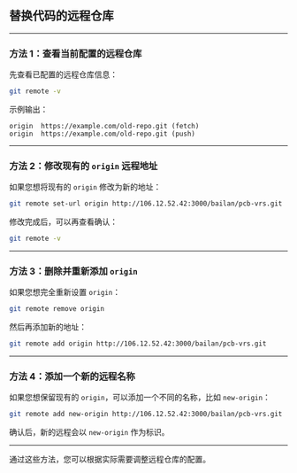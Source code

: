 ## 替换代码的远程仓库
---

### 方法 1：查看当前配置的远程仓库

先查看已配置的远程仓库信息：

```bash
git remote -v
```

示例输出：

```plaintext
origin  https://example.com/old-repo.git (fetch)
origin  https://example.com/old-repo.git (push)
```

---

### 方法 2：修改现有的 `origin` 远程地址

如果您想将现有的 `origin` 修改为新的地址：

```bash
git remote set-url origin http://106.12.52.42:3000/bailan/pcb-vrs.git
```

修改完成后，可以再查看确认：

```bash
git remote -v
```

---

### 方法 3：删除并重新添加 `origin`

如果您想完全重新设置 `origin`：

```bash
git remote remove origin
```

然后再添加新的地址：

```bash
git remote add origin http://106.12.52.42:3000/bailan/pcb-vrs.git
```

---

### 方法 4：添加一个新的远程名称

如果您想保留现有的 `origin`，可以添加一个不同的名称，比如 `new-origin`：

```bash
git remote add new-origin http://106.12.52.42:3000/bailan/pcb-vrs.git
```

确认后，新的远程会以 `new-origin` 作为标识。

---

通过这些方法，您可以根据实际需要调整远程仓库的配置。
